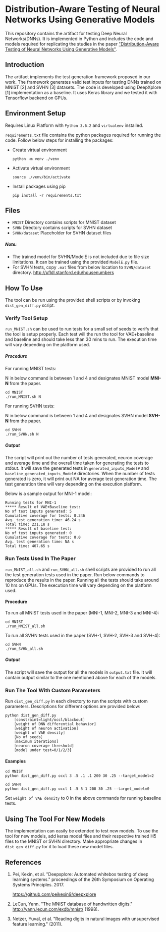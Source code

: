 # Distribution-Aware Testing of Neural Networks Using Generative Models
This repository contains the artifact for testing Deep Neural Networks(DNNs). It is implemented in Python and includes the code and models required for replicating the studies in the paper ["Distribution-Aware Testing of Neural Networks Using Generative Models"]().

## Introduction
The artifact implements the test generation framework proposed in our work. The framework generates valid test inputs for testing DNNs trained on MNIST [2] and SVHN [3] datasets. The code is developed using DeepXplore [1] implementation as a baseline. It uses Keras library and we tested it with Tensorflow backend on GPUs.

## Environment Setup
Requires Linux Platform with `Python 3.6.2` and `virtualenv` installed.

`requirements.txt` file contains the python packages required for running the code.
Follow below steps for installing the packages:
- Create virtual environment

	`python -m venv ./venv`
- Activate virtual environment

	`source ./venv/bin/activate`
- Install packages using pip

	`pip install -r requirements.txt`

## Files
- `MNIST` Directory contains scripts for MNIST dataset
- `SVHN` Directory contains scripts for SVHN dataset
- `SVHN/dataset` Placeholder for SVHN dataset files

##### Note: 
- The trained model for SVHN/ModelE is not included due to file size limitations. It can be trained using the provided `ModelE.py` file.
- For SVHN tests, copy `.mat` files from below location to `SVHN/dataset` directory.
	http://ufldl.stanford.edu/housenumbers

## How To Use 
The tool can be run using the provided shell scripts or by invoking `dist_gen_diff.py` script.

### Verify Tool Setup
`run_MNIST.sh` can be used to run tests for a small set of seeds to verify that the tool is setup properly. Each test will the run the tool for VAE+baseline and baseline and should take less than 30 mins to run. The execution time will vary depending on the platform used.
##### Procedure
For running MNIST tests:

N in below command is between 1 and 4 and designates MNIST model **MNI-N** from the paper.
``` 
cd MNIST 
./run_MNIST.sh N
```
For running SVHN tests:

N in below command is between 1 and 4 and designates SVHN model **SVH-N** from the paper.
```
cd SVHN
./run_SVHN.sh N
```
##### Output
The script will print out the number of tests generated, neuron coverage and average time and the overall time taken for generating the tests to stdout. It will save the generated tests in `generated_inputs_Model#` and `baseline_generated_inputs_Model#` directories. When the number of tests generated is zero, it will print out NA for average test generation time. The test generation time will vary depending on the execution platform.

Below is a sample output for MNI-1 model:
```
Running tests for MNI-1
***** Result of VAE+Baseline test:
No of test inputs generated: 5
Cumulative coverage for tests: 0.346
Avg. test generation time: 46.24 s
Total time: 231.18 s
***** Result of baseline test:
No of test inputs generated: 0
Cumulative coverage for tests: 0.0
Avg. test generation time: NA s
Total time: 407.65 s
```

### Run Tests Used In The Paper
`run_MNIST_all.sh` and `run_SVHN_all.sh` shell scripts are provided to run all the test generation tests used in the paper. Run below commands to reproduce the results in the paper. Running all the tests should take around 10 hrs on GPUs. The execution time will vary depending on the platform used.
#### Procedure
To run all MNIST tests used in the paper (MNI-1, MNI-2, MNI-3 and MNI-4):
```
cd MNIST
./run_MNIST_all.sh
```
To run all SVHN tests used in the paper (SVH-1, SVH-2, SVH-3 and SVH-4):
```
cd SVHN
./run_SVHN_all.sh
```
##### Output
The script will save the output for all the models in `output.txt` file. It will contain output similar to the one mentioned above for each of the models.

### Run The Tool With Custom Parameters
Run `dist_gen_diff.py` in each directory to run the scripts with custom parameters.
Descriptions for different options are provided below:
```
python dist_gen_diff.py 
	[constraint=light/occl/blackout] 
	[weight of DNN differential behavior] 
	[weight of neuron activation]
	[weight of VAE density]
	[No of seeds] 
	[maximum iterations] 
	[neuron coverage threshold] 	
	[model under test=0/1/2/3]
```
#### Examples						
```
cd MNIST
python dist_gen_diff.py occl 3 .5 .1 .1 200 30 .25 --target_model=2
```
```
cd SVHN
python dist_gen_diff.py occl 1 .5 5 1 200 30 .25 --target_model=0
```
Set `weight of VAE density` to 0 in the above commands for running baseline tests.

## Using The Tool For New Models
The implementation can easily be extended to test new models. To use the tool for new models, add keras model files and their respective trained H5 files to the MNIST or SVHN directory. Make appropriate changes in `dist_gen_diff.py` for it to load these new model files. 

## References
1. Pei, Kexin, et al. "Deepxplore: Automated whitebox testing of deep learning systems." proceedings of the 26th Symposium on Operating Systems Principles. 2017.

	https://github.com/peikexin9/deepxplore
	
2. LeCun, Yann. "The MNIST database of handwritten digits." http://yann.lecun.com/exdb/mnist/ (1998).
3. Netzer, Yuval, et al. "Reading digits in natural images with unsupervised feature learning." (2011).
